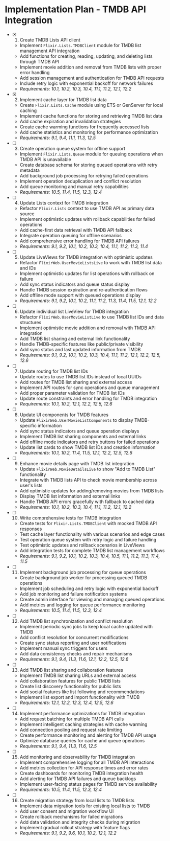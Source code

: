 # Implementation Plan - TMDB API Integration

- [x] 1. Create TMDB Lists API client
  - Implement `Flixir.Lists.TMDBClient` module for TMDB list management API integration
  - Add functions for creating, reading, updating, and deleting lists through TMDB API
  - Implement movie addition and removal from TMDB lists with proper error handling
  - Add session management and authentication for TMDB API requests
  - Include retry logic with exponential backoff for network failures
  - _Requirements: 10.1, 10.2, 10.3, 10.4, 11.1, 11.2, 12.1, 12.2_

- [x] 2. Implement cache layer for TMDB list data
  - Create `Flixir.Lists.Cache` module using ETS or GenServer for local caching
  - Implement cache functions for storing and retrieving TMDB list data
  - Add cache expiration and invalidation strategies
  - Create cache warming functions for frequently accessed lists
  - Add cache statistics and monitoring for performance optimization
  - _Requirements: 9.1, 9.4, 11.1, 11.3, 12.5_

- [ ] 3. Create operation queue system for offline support
  - Implement `Flixir.Lists.Queue` module for queuing operations when TMDB API is unavailable
  - Create database schema for storing queued operations with retry metadata
  - Add background job processing for retrying failed operations
  - Implement operation deduplication and conflict resolution
  - Add queue monitoring and manual retry capabilities
  - _Requirements: 10.5, 11.4, 11.5, 12.3, 12.4_

- [ ] 4. Update Lists context for TMDB integration
  - Refactor `Flixir.Lists` context to use TMDB API as primary data source
  - Implement optimistic updates with rollback capabilities for failed operations
  - Add cache-first data retrieval with TMDB API fallback
  - Integrate operation queuing for offline scenarios
  - Add comprehensive error handling for TMDB API failures
  - _Requirements: 9.1, 9.2, 10.1, 10.2, 10.3, 10.4, 11.1, 11.2, 11.3, 11.4_

- [ ] 5. Update LiveViews for TMDB integration with optimistic updates
  - Refactor `FlixirWeb.UserMovieListsLive` to work with TMDB list data and IDs
  - Implement optimistic updates for list operations with rollback on failure
  - Add sync status indicators and queue status display
  - Handle TMDB session expiration and re-authentication flows
  - Add offline mode support with queued operations display
  - _Requirements: 9.1, 9.2, 10.1, 10.2, 11.1, 11.2, 11.3, 11.4, 11.5, 12.1, 12.2_

- [ ] 6. Update individual list LiveView for TMDB integration
  - Refactor `FlixirWeb.UserMovieListLive` to use TMDB list IDs and data structures
  - Implement optimistic movie addition and removal with TMDB API integration
  - Add TMDB list sharing and external link functionality
  - Handle TMDB-specific features like public/private visibility
  - Add sync status and last updated information from TMDB
  - _Requirements: 9.1, 9.2, 10.1, 10.2, 10.3, 10.4, 11.1, 11.2, 12.1, 12.2, 12.5, 12.6_

- [ ] 7. Update routing for TMDB list IDs
  - Update routes to use TMDB list IDs instead of local UUIDs
  - Add routes for TMDB list sharing and external access
  - Implement API routes for sync operations and queue management
  - Add proper parameter validation for TMDB list IDs
  - Update route constraints and error handling for TMDB integration
  - _Requirements: 10.1, 10.2, 12.1, 12.2, 12.5, 12.6_

- [ ] 8. Update UI components for TMDB features
  - Update `FlixirWeb.UserMovieListComponents` to display TMDB-specific information
  - Add sync status indicators and queue operation displays
  - Implement TMDB list sharing components and external links
  - Add offline mode indicators and retry buttons for failed operations
  - Update list cards to show TMDB list IDs and creation information
  - _Requirements: 10.1, 10.2, 11.4, 11.5, 12.1, 12.2, 12.5, 12.6_

- [ ] 9. Enhance movie details page with TMDB list integration
  - Update `FlixirWeb.MovieDetailsLive` to show "Add to TMDB List" functionality
  - Integrate with TMDB lists API to check movie membership across user's lists
  - Add optimistic updates for adding/removing movies from TMDB lists
  - Display TMDB list information and external links
  - Handle TMDB API errors gracefully with fallback to cached data
  - _Requirements: 10.1, 10.2, 10.3, 10.4, 11.1, 11.2, 12.1, 12.2_

- [ ] 10. Write comprehensive tests for TMDB integration
  - Create tests for `Flixir.Lists.TMDBClient` with mocked TMDB API responses
  - Test cache layer functionality with various scenarios and edge cases
  - Test operation queue system with retry logic and failure handling
  - Test optimistic updates and rollback scenarios in LiveViews
  - Add integration tests for complete TMDB list management workflows
  - _Requirements: 9.1, 9.2, 10.1, 10.2, 10.3, 10.4, 10.5, 11.1, 11.2, 11.3, 11.4, 11.5_

- [ ] 11. Implement background job processing for queue operations
  - Create background job worker for processing queued TMDB operations
  - Implement job scheduling and retry logic with exponential backoff
  - Add job monitoring and failure notification systems
  - Create admin interface for viewing and managing queued operations
  - Add metrics and logging for queue performance monitoring
  - _Requirements: 10.5, 11.4, 11.5, 12.3, 12.4_

- [ ] 12. Add TMDB list synchronization and conflict resolution
  - Implement periodic sync jobs to keep local cache updated with TMDB
  - Add conflict resolution for concurrent modifications
  - Create sync status reporting and user notifications
  - Implement manual sync triggers for users
  - Add data consistency checks and repair mechanisms
  - _Requirements: 9.1, 9.4, 11.3, 11.6, 12.1, 12.2, 12.5, 12.6_

- [ ] 13. Add TMDB list sharing and collaboration features
  - Implement TMDB list sharing URLs and external access
  - Add collaboration features for public TMDB lists
  - Create list discovery functionality for public lists
  - Add social features like list following and recommendations
  - Implement list export and import functionality with TMDB
  - _Requirements: 12.1, 12.2, 12.3, 12.4, 12.5, 12.6_

- [ ] 14. Implement performance optimizations for TMDB integration
  - Add request batching for multiple TMDB API calls
  - Implement intelligent caching strategies with cache warming
  - Add connection pooling and request rate limiting
  - Create performance monitoring and alerting for TMDB API usage
  - Optimize database queries for cache and queue operations
  - _Requirements: 9.1, 9.4, 11.3, 11.6, 12.5_

- [ ] 15. Add monitoring and observability for TMDB integration
  - Implement comprehensive logging for all TMDB API interactions
  - Add metrics collection for API response times and error rates
  - Create dashboards for monitoring TMDB integration health
  - Add alerting for TMDB API failures and queue backlogs
  - Implement user-facing status pages for TMDB service availability
  - _Requirements: 10.5, 11.4, 11.5, 12.3, 12.4_

- [ ] 16. Create migration strategy from local lists to TMDB lists
  - Implement data migration tools for existing local lists to TMDB
  - Add user consent and migration workflow UI
  - Create rollback mechanisms for failed migrations
  - Add data validation and integrity checks during migration
  - Implement gradual rollout strategy with feature flags
  - _Requirements: 9.1, 9.2, 9.6, 10.1, 10.2, 12.1, 12.2_